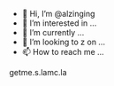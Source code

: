 - 👋 Hi, I’m @alzinging
- 👀 I’m interested in ...
- 🌱 I’m currently  ...
- 💞️ I’m looking to z on ...
- 📫 How to reach me ...

getme.s.lamc.la

<!---
alzinging/alzinging is a ✨ special ✨ repository because its `README.md` (this file) appears on your GitHub profile.
You can click the Preview link to take a look at your changes.
--->
